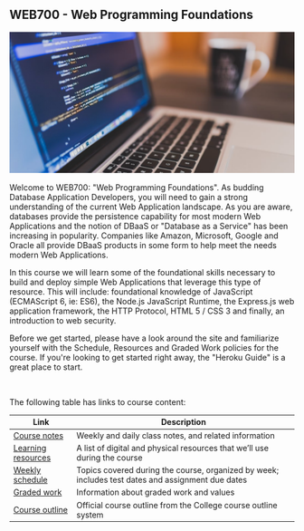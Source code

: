 ## WEB700 - Web Programming Foundations

![Working on a Laptop](https://raw.githubusercontent.com/sictweb/resources/master/computer-image-2.jpg) 


Welcome to WEB700: "Web Programming Foundations".  As budding Database Application Developers, you will need to gain a strong understanding of the current Web Application landscape.  As you are aware, databases provide the persistence capability for most modern Web Applications and the notion of DBaaS or "Database as a Service" has been increasing in popularity.  Companies like Amazon, Microsoft, Google and Oracle all provide DBaaS products in some form to help meet the needs modern Web Applications.

In this course we will learn some of the foundational skills necessary to build and deploy simple Web Applications that leverage this type of resource.  This will include: foundational knowledge of JavaScript (ECMAScript 6, ie: ES6), the Node.js JavaScript Runtime, the Express.js web application framework, the HTTP Protocol, HTML 5 / CSS 3 and finally, an introduction to web security. 

Before we get started, please have a look around the site and familiarize yourself with the Schedule, Resources and Graded Work policies for the course.  If you're looking to get started right away, the "Heroku Guide" is a great place to start.

<br>

The following table has links to course content:

| Link | Description |
| ---- | ----------- |
| [Course notes](/web700/notes/) | Weekly and daily class notes, and related information |
| [Learning resources](/web700/resources) | A list of digital and physical resources that we’ll use during the course |
| [Weekly schedule](/web700/weekly-schedule) | Topics covered during the course, organized by week; includes test dates and assignment due dates |
| [Graded work](/web422/graded-work) | Information about graded work and values |
| [Course outline](https://ict.senecacollege.ca/course/web422) | Official course outline from the College course outline system |
